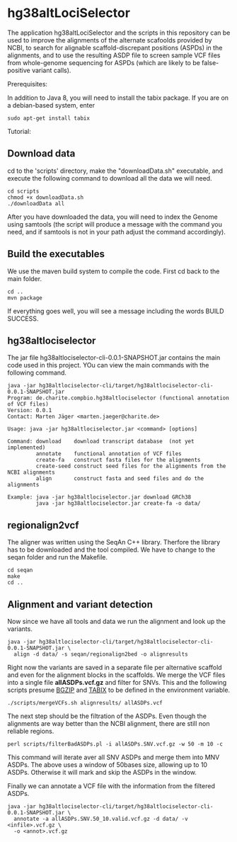 # hg38altLociSelector

The application hg38altLociSelector and the scripts in this repository can be used to improve the alignments of the alternate scafoolds provided by NCBI, to search for alignable scaffold-discrepant positions (ASPDs) in the alignments, and to use the resulting ASDP file to screen sample VCF files from whole-genome sequencing for ASPDs (which are likely to be false-positive variant calls).

Prerequisites:

In addition to Java 8, you will need to install the tabix package. If you are on a debian-based system, enter

```
sudo apt-get install tabix
```

Tutorial:

## Download data
cd to the 'scripts' directory, make the "downloadData.sh" executable, and execute the following command to download all the data we will need.

```
cd scripts
chmod +x downloadData.sh
./downloadData all
```
After you have downloaded the data, you will need to index the Genome using samtools (the script will produce a message with the command you need, and if samtools is not in your path adjust the command accordingly).

## Build the executables
We use the maven build system to compile the code. First cd back to the main folder.
```
cd ..
mvn package
```
If everything goes well, you will see a message including the words BUILD SUCCESS.

## hg38altlociselector
The jar file hg38altlociselector-cli-0.0.1-SNAPSHOT.jar contains the main code used in this project. YOu can view the main commands with the following command.
```
java -jar hg38altlociselector-cli/target/hg38altlociselector-cli-0.0.1-SNAPSHOT.jar
Program: de.charite.compbio.hg38altlociselector (functional annotation of VCF files)
Version: 0.0.1
Contact: Marten Jäger <marten.jaeger@charite.de>

Usage: java -jar hg38altlociselector.jar <command> [options]

Command: download    download transcript database  (not yet implemented)
         annotate    functional annotation of VCF files
         create-fa   construct fasta files for the alignments
         create-seed construct seed files for the alignments from the NCBI alignments
         align       construct fasta and seed files and do the alignments

Example: java -jar hg38altlociselector.jar download GRCh38
         java -jar hg38altlociselector.jar create-fa -o data/

```

## regionalign2vcf
The aligner was written using the SeqAn C++ library. Therfore the library has to be downloaded and the tool compiled. We have to change to the seqan folder and run the Makefile.
```
cd seqan
make
cd ..
```

## Alignment and variant detection
Now since we have all tools and data we run the alignment and look up the variants.
```
java -jar hg38altlociselector-cli/target/hg38altlociselector-cli-0.0.1-SNAPSHOT.jar \
  align -d data/ -s seqan/regionalign2bed -o alignresults
```

Right now the variants are saved in a separate file per alternative scaffold and even for the alignment blocks in the scaffolds. We merge the VCF files into a single file __allASDPs.vcf.gz__ and filter for SNVs. This and the following scripts
presume [BGZIP](https://github.com/samtools/htslib "htslib repository") and [TABIX](https://github.com/samtools/htslib "htslib repository") to be defined in the environment variable.
```
./scripts/mergeVCFs.sh alignresults/ allASDPs.vcf
```

The next step should be the filtration of the ASDPs. Even though the alignments are way better than the NCBI alignment, there are still non reliable regions.
```
perl scripts/filterBadASDPs.pl -i allASDPs.SNV.vcf.gz -w 50 -m 10 -c
```
This command will iterate aver all SNV ASDPs and merge them into MNV ASDPs. The above uses a window of 50bases size, allowing up to 10 ASDPs. Otherwise it will mark and skip the ASDPs in the window.

Finally we can annotate a VCF file with the information from the filtered ASDPs.
```
java -jar hg38altlociselector-cli/target/hg38altlociselector-cli-0.0.1-SNAPSHOT.jar \
  annotate -a allASDPs.SNV.50_10.valid.vcf.gz -d data/ -v <infile>.vcf.gz \
  -o <annot>.vcf.gz
```
